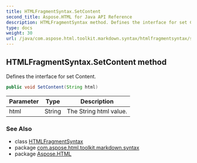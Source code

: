 ```yaml
---
title: HTMLFragmentSyntax.SetContent
second_title: Aspose.HTML for Java API Reference
description: HTMLFragmentSyntax method. Defines the interface for set Content
type: docs
weight: 30
url: /java/com.aspose.html.toolkit.markdown.syntax/htmlfragmentsyntax/setcontent/
---
```

## HTMLFragmentSyntax.SetContent method

Defines the interface for set Content.

```java
public void SetContent(String html)
```

| Parameter | Type | Description |
| --- | --- | --- |
| html | String | The String html value. |

### See Also

* class [HTMLFragmentSyntax](../)
* package [com.aspose.html.toolkit.markdown.syntax](../../htmlfragmentsyntax/)
* package [Aspose.HTML](../../../)

